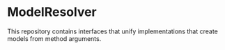 # ModelResolver

This repository contains interfaces that unify implementations that create models from method arguments.
